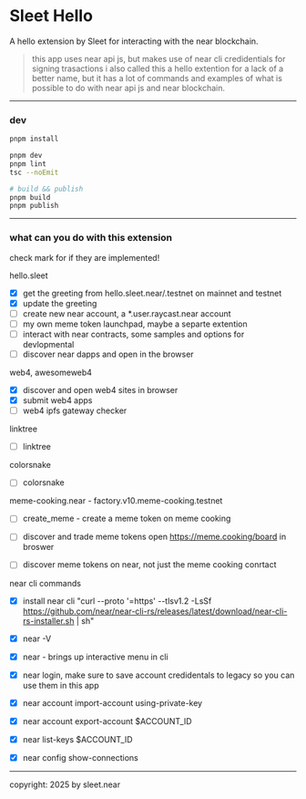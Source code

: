 # Sleet Hello

A hello extension by Sleet for interacting with the near blockchain.

> this app uses near api js, but makes use of near cli credidentials for signing trasactions
> i also called this a hello extention for a lack of a better name, but it has a lot of commands and examples of what is possible to do with near api js and near blockchain.

---

### dev

```sh
pnpm install

pnpm dev
pnpm lint
tsc --noEmit

# build && publish
pnpm build
pnpm publish
```

---

### what can you do with this extension
check mark for if they are implemented!

hello.sleet
- [x] get the greeting from hello.sleet.near/.testnet on mainnet and testnet
- [X] update the greeting
- [ ] create new near account, a *.user.raycast.near account
- [ ] my own meme token launchpad, maybe a separte extention
- [ ] interact with near contracts, some samples and options for devlopmental
- [ ] discover near dapps and open in the browser

web4, awesomeweb4
- [x] discover and open web4 sites in browser
- [x] submit web4 apps
- [ ] web4 ipfs gateway checker

linktree
- [ ] linktree

colorsnake
- [ ] colorsnake

meme-cooking.near - factory.v10.meme-cooking.testnet
- [ ] create_meme - create a meme token on meme cooking
- [ ] discover and trade meme tokens open https://meme.cooking/board in broswer
- [ ] discover meme tokens on near, not just the meme cooking conrtact


near cli commands
- [x] install near cli "curl --proto '=https' --tlsv1.2 -LsSf https://github.com/near/near-cli-rs/releases/latest/download/near-cli-rs-installer.sh | sh"
- [x] near -V
- [x] near - brings up interactive menu in cli
- [x] near login, make sure to save account credidentals to legacy so you can use them in this app
- [x] near account import-account using-private-key
- [x] near account export-account $ACCOUNT_ID
- [x] near list-keys $ACCOUNT_ID
- [x] near config show-connections



---

copyright: 2025 by sleet.near